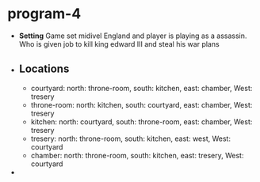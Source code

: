 # program-4
* **Setting** Game set midivel England and player is playing as a assassin. Who is given job to kill king edward III and steal his war plans
* ## Locations
  - courtyard: north: throne-room, south: kitchen, east: chamber, West: tresery
  - throne-room: north: kitchen, south: courtyard, east: chamber, West: tresery
  - kitchen: north: courtyard, south: throne-room, east: chamber, West: tresery
  - tresery: north: throne-room, south: kitchen, east: west, West: courtyard
  - chamber: north: throne-room, south: kitchen, east: tresery, West: courtyard
*
